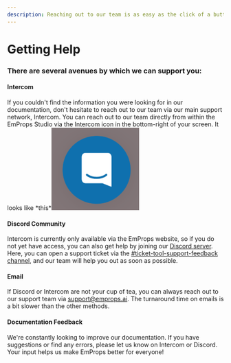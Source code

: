 ```yaml
---
description: Reaching out to our team is as easy as the click of a button.
---
```


# Getting Help

### There are several avenues by which we can support you:

#### Intercom

If you couldn't find the information you were looking for in our documentation, don't hesitate to reach out to our team via our main support network, Intercom. You can reach out to our team directly from within the EmProps Studio via the Intercom icon in the bottom-right of your screen. It looks like \*this\*![](../../.gitbook/assets/image.png)

#### Discord Community

Intercom is currently only available via the EmProps website, so if you do not yet have access, you can also get help by joining our [Discord server](https://discord.gg/z2s7QNAhqG). Here, you can open a support ticket via the [#ticket-tool-support-feedback channel](https://discord.com/channels/903275591208427641/1136298334064214107), and our team will help you out as soon as possible.

#### Email

If Discord or Intercom are not your cup of tea, you can always reach out to our support team via support@emprops.ai. The turnaround time on emails is a bit slower than the other methods.

#### Documentation Feedback

We're constantly looking to improve our documentation. If you have suggestions or find any errors, please let us know on Intercom or Discord. Your input helps us make EmProps better for everyone!
